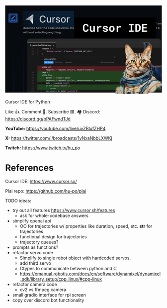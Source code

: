 ![](thumbnails/17.09.2023.png)

Cursor IDE for Python

Like 👍. Comment 💬. Subscribe 🟥.
🏘 Discord: https://discord.gg/pPAFwndTJd

**YouTube:** https://youtube.com/live/uvZBlufZHP4

**X:** https://twitter.com/i/broadcasts/1yNxaNbbLXWKj

**Twitch:** https://www.twitch.tv/hu_po


# References

Cursor IDE:
https://www.cursor.so/

Plai repo:
https://github.com/hu-po/plai

TODO ideas:

- try out all features https://www.cursor.sh/features
    - ask for whole-codebase answers
- simplify openai api
    - OO for trajectories w/ properties like duration, speed, etc. __str__ for trajectories
    - functional design for trajectories
    - trajectory queues?
- prompts as functions?
- refactor servo code
    - Simplify to single robot object with hardcoded servos.
    - add third servo
    - Ctypes to communicate between python and C
    - https://emanual.robotis.com/docs/en/software/dynamixel/dynamixel_sdk/library_setup/cpp_linux/#cpp-linux
- refactor camera code
    - cv2 vs ffmpeg camera
- small gradio interface for rpi screen
- copy over discord bot functionality